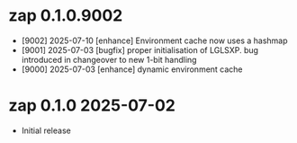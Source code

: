 
# zap 0.1.0.9002

* [9002] 2025-07-10 [enhance] Environment cache now uses a hashmap
* [9001] 2025-07-03 [bugfix] proper initialisation of LGLSXP. bug introduced
  in changeover to new 1-bit handling
* [9000] 2025-07-03 [enhance] dynamic environment cache


# zap 0.1.0   2025-07-02

* Initial release
